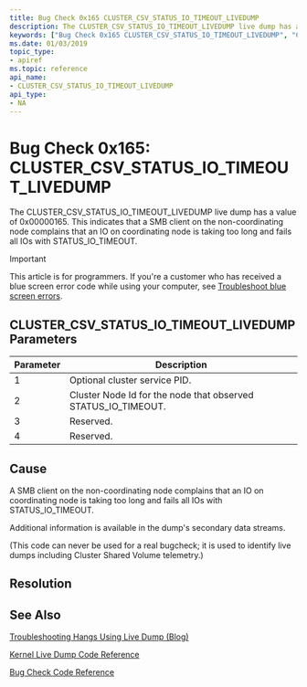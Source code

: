 ```yaml
---
title: Bug Check 0x165 CLUSTER_CSV_STATUS_IO_TIMEOUT_LIVEDUMP
description: The CLUSTER_CSV_STATUS_IO_TIMEOUT_LIVEDUMP live dump has a value of 0x00000165. This indicates that a SMB client is experiencing a timeout situation.
keywords: ["Bug Check 0x165 CLUSTER_CSV_STATUS_IO_TIMEOUT_LIVEDUMP", "CLUSTER_CSV_STATUS_IO_TIMEOUT_LIVEDUMP"]
ms.date: 01/03/2019
topic_type:
- apiref
ms.topic: reference
api_name:
- CLUSTER_CSV_STATUS_IO_TIMEOUT_LIVEDUMP
api_type:
- NA
---
```


# Bug Check 0x165: CLUSTER\_CSV\_STATUS\_IO\_TIMEOUT\_LIVEDUMP

The CLUSTER\_CSV\_STATUS\_IO\_TIMEOUT\_LIVEDUMP live dump has a value of 0x00000165. This indicates that a SMB client on the non-coordinating node complains that an IO on coordinating node is taking too long and fails all IOs with STATUS_IO_TIMEOUT.

> [!IMPORTANT]
> This article is for programmers. If you're a customer who has received a blue screen error code while using your computer, see [Troubleshoot blue screen errors](https://www.windows.com/stopcode).


## CLUSTER\_CSV\_STATUS\_IO\_TIMEOUT\_LIVEDUMP Parameters

|Parameter|Description|
|--- |--- |
|1|Optional cluster service PID.|
|2|Cluster Node Id for the node that observed STATUS_IO_TIMEOUT.|
|3|Reserved.|
|4|Reserved.|

## Cause

A SMB client on the non-coordinating node complains that an IO on coordinating node is taking too long and fails all IOs with STATUS_IO_TIMEOUT.

Additional information is available in the dump's secondary data streams.

(This code can never be used for a real bugcheck; it is used to identify live dumps including Cluster Shared Volume telemetry.)


## Resolution
 

## See Also

[Troubleshooting Hangs Using Live Dump (Blog)](https://techcommunity.microsoft.com/t5/Failover-Clustering/bg-p/FailoverClustering)

[Kernel Live Dump Code Reference](kernel-live-dump-code-reference.md)

[Bug Check Code Reference](bug-check-code-reference2.md)




